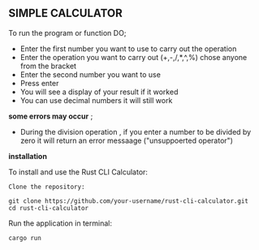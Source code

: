 ## SIMPLE CALCULATOR
To run the program or function DO;

- Enter the first number you want to use to carry out the operation
- Enter the operation you want to carry out (+,-,/,*,^,%) chose anyone from the bracket 
- Enter the second number you want to use 
- Press enter 
- You will see a display of your result if it worked 
- You can use decimal numbers it will still work
  
**some errors may occur** ;

- During the division operation , if you enter a number to be divided by zero it will return an error messaage ("unsuppoerted operator")

**installation**

To install and use the Rust CLI Calculator:

    Clone the repository:

    git clone https://github.com/your-username/rust-cli-calculator.git
    cd rust-cli-calculator

Run the application in terminal:

``cargo run``

